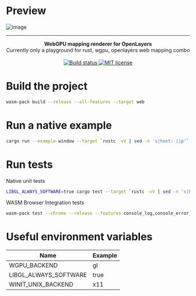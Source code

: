 # Preview

![image](https://user-images.githubusercontent.com/581407/202901556-7a3f3a10-4ab3-44a4-8b47-7187698b4ce4.png)

---
<div align="center">
  <strong>WebGPU mapping renderer for OpenLayers</strong>
</div>
<div align="center">
  Currently only a playground for rust, wgpu, openlayers web mapping combo
</div>
<br>
<div align="center">
  <a href="https://github.com/codeart1st/wgpu-layers/actions/workflows/ci.yml">
    <img src="https://github.com/codeart1st/wgpu-layers/actions/workflows/ci.yml/badge.svg" alt="Build status"/>
  </a>
  <a href="https://github.com/codeart1st/wgpu-layers/blob/main/LICENSE">
    <img src="https://img.shields.io/github/license/codeart1st/wgpu-layers" alt="MIT license"/>
  </a>
</div>

# Build the project

```sh
wasm-pack build --release --all-features --target web
```

# Run a native example

```sh
cargo run --example window --target `rustc -vV | sed -n 's|host: ||p'`
```

# Run tests

Native unit tests
```sh
LIBGL_ALWAYS_SOFTWARE=true cargo test --target `rustc -vV | sed -n 's|host: ||p'` -- --nocapture
```

WASM Browser Integration tests
```sh
wasm-pack test --chrome --release --features console_log,console_error_panic_hook --test '*'
```

# Useful environment variables

| Name                  | Example |
| --------------------- | ------- |
| WGPU_BACKEND          | gl      |
| LIBGL_ALWAYS_SOFTWARE | true    |
| WINIT_UNIX_BACKEND    | x11     |
